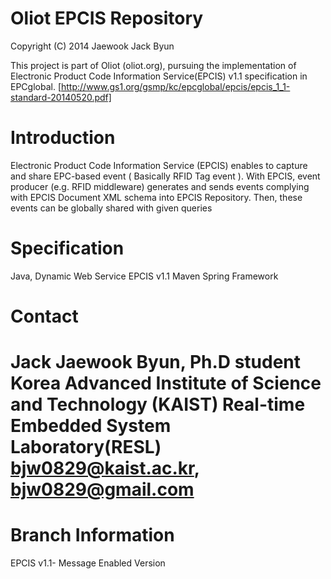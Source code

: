 Oliot EPCIS Repository
=============================
Copyright (C) 2014 Jaewook Jack Byun

This project is part of Oliot (oliot.org), pursuing the implementation of
Electronic Product Code Information Service(EPCIS) v1.1 specification in
EPCglobal. [http://www.gs1.org/gsmp/kc/epcglobal/epcis/epcis_1_1-standard-20140520.pdf]

Introduction
============
Electronic Product Code Information Service (EPCIS) enables to capture and share EPC-based event 
( Basically RFID Tag event ).
With EPCIS, event producer (e.g. RFID middleware) generates and sends events
complying with EPCIS Document XML schema into EPCIS Repository. 
Then, these events can be globally shared with given queries 

Specification
=============
Java, Dynamic Web Service
EPCIS v1.1
Maven
Spring Framework

Contact
=======
Jack Jaewook Byun, Ph.D student
Korea Advanced Institute of Science and Technology (KAIST)
Real-time Embedded System Laboratory(RESL)
bjw0829@kaist.ac.kr, bjw0829@gmail.com
========

Branch Information
========
EPCIS v1.1- Message Enabled Version
